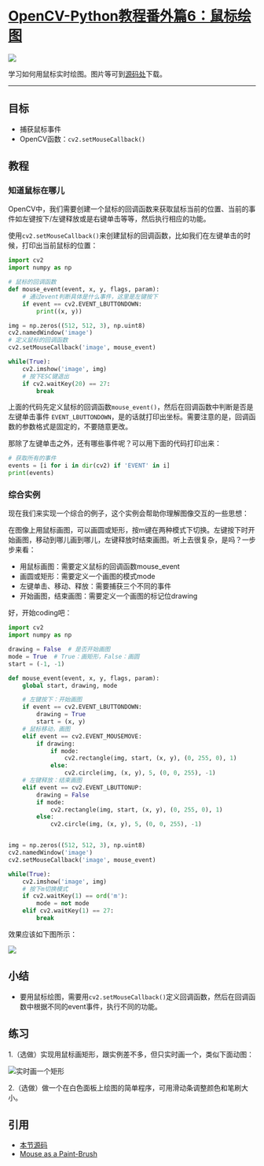 # [OpenCV-Python教程番外篇6：鼠标绘图](http://ex2tron.wang/opencv-python-extra-drawing-with-mouse/)

![](http://blog.codec.wang/cv2_live_draw_rectangle.gif)

学习如何用鼠标实时绘图。<!-- more -->图片等可到[源码处](#引用)下载。

---

## 目标

- 捕获鼠标事件
- OpenCV函数：`cv2.setMouseCallback()`

## 教程

### 知道鼠标在哪儿

OpenCV中，我们需要创建一个鼠标的回调函数来获取鼠标当前的位置、当前的事件如左键按下/左键释放或是右键单击等等，然后执行相应的功能。

使用`cv2.setMouseCallback()`来创建鼠标的回调函数，比如我们在左键单击的时候，打印出当前鼠标的位置：

```python
import cv2
import numpy as np

# 鼠标的回调函数
def mouse_event(event, x, y, flags, param):
    # 通过event判断具体是什么事件，这里是左键按下
    if event == cv2.EVENT_LBUTTONDOWN:
        print((x, y))

img = np.zeros((512, 512, 3), np.uint8)
cv2.namedWindow('image')
# 定义鼠标的回调函数
cv2.setMouseCallback('image', mouse_event)

while(True):
    cv2.imshow('image', img)
    # 按下ESC键退出
    if cv2.waitKey(20) == 27:
        break
```

上面的代码先定义鼠标的回调函数`mouse_event()`，然后在回调函数中判断是否是左键单击事件 `EVENT_LBUTTONDOWN`，是的话就打印出坐标。需要注意的是，回调函数的参数格式是固定的，不要随意更改。

那除了左键单击之外，还有哪些事件呢？可以用下面的代码打印出来：

```python
# 获取所有的事件
events = [i for i in dir(cv2) if 'EVENT' in i]
print(events)
```

### 综合实例

现在我们来实现一个综合的例子，这个实例会帮助你理解图像交互的一些思想：

在图像上用鼠标画图，可以画圆或矩形，按m键在两种模式下切换。左键按下时开始画图，移动到哪儿画到哪儿，左键释放时结束画图。听上去很复杂，是吗？一步步来看：

- 用鼠标画图：需要定义鼠标的回调函数mouse_event
- 画圆或矩形：需要定义一个画图的模式mode
- 左键单击、移动、释放：需要捕获三个不同的事件
- 开始画图，结束画图：需要定义一个画图的标记位drawing

好，开始coding吧：

```python
import cv2
import numpy as np

drawing = False  # 是否开始画图
mode = True  # True：画矩形，False：画圆
start = (-1, -1)

def mouse_event(event, x, y, flags, param):
    global start, drawing, mode

    # 左键按下：开始画图
    if event == cv2.EVENT_LBUTTONDOWN:
        drawing = True
        start = (x, y)
    # 鼠标移动，画图
    elif event == cv2.EVENT_MOUSEMOVE:
        if drawing:
            if mode:
                cv2.rectangle(img, start, (x, y), (0, 255, 0), 1)
            else:
                cv2.circle(img, (x, y), 5, (0, 0, 255), -1)
    # 左键释放：结束画图
    elif event == cv2.EVENT_LBUTTONUP:
        drawing = False
        if mode:
            cv2.rectangle(img, start, (x, y), (0, 255, 0), 1)
        else:
            cv2.circle(img, (x, y), 5, (0, 0, 255), -1)


img = np.zeros((512, 512, 3), np.uint8)
cv2.namedWindow('image')
cv2.setMouseCallback('image', mouse_event)

while(True):
    cv2.imshow('image', img)
    # 按下m切换模式
    if cv2.waitKey(1) == ord('m'):
        mode = not mode
    elif cv2.waitKey(1) == 27:
        break
```

效果应该如下图所示：

![](http://blog.codec.wang/cv2_mouse_drawing_rectangle_circle.jpg)

## 小结

- 要用鼠标绘图，需要用`cv2.setMouseCallback()`定义回调函数，然后在回调函数中根据不同的event事件，执行不同的功能。

## 练习

1.（选做）实现用鼠标画矩形，跟实例差不多，但只实时画一个，类似下面动图：

![实时画一个矩形](http://blog.codec.wang/cv2_live_draw_rectangle.gif)

2.（选做）做一个在白色面板上绘图的简单程序，可用滑动条调整颜色和笔刷大小。

## 引用

- [本节源码](https://github.com/ex2tron/OpenCV-Python-Tutorial/tree/master/%E7%95%AA%E5%A4%96%E7%AF%8706.%20%E9%BC%A0%E6%A0%87%E7%BB%98%E5%9B%BE)
- [Mouse as a Paint-Brush](http://opencv-python-tutroals.readthedocs.io/en/latest/py_tutorials/py_gui/py_mouse_handling/py_mouse_handling.html)